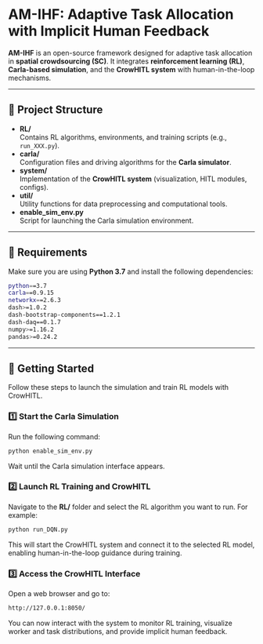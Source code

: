 # AM-IHF: Adaptive Task Allocation with Implicit Human Feedback

**AM-IHF** is an open-source framework designed for adaptive task allocation in **spatial crowdsourcing (SC)**. It integrates **reinforcement learning (RL)**, **Carla-based simulation**, and the **CrowHITL system** with human-in-the-loop mechanisms.

---

## 📂 Project Structure

- **RL/**  
  Contains RL algorithms, environments, and training scripts (e.g., `run_XXX.py`).
- **carla/**  
  Configuration files and driving algorithms for the **Carla simulator**.
- **system/**  
  Implementation of the **CrowHITL system** (visualization, HITL modules, configs).
- **util/**  
  Utility functions for data preprocessing and computational tools.
- **enable_sim_env.py**  
  Script for launching the Carla simulation environment.

---

## 🔧 Requirements

Make sure you are using **Python 3.7** and install the following dependencies:

```bash
python==3.7
carla==0.9.15
networkx==2.6.3
dash>=1.0.2
dash-bootstrap-components==1.2.1
dash-daq==0.1.7
numpy>=1.16.2
pandas>=0.24.2
```

---

## 🚀 Getting Started

Follow these steps to launch the simulation and train RL models with CrowHITL.

### 1️⃣ Start the Carla Simulation

Run the following command:

```bash
python enable_sim_env.py
```

Wait until the Carla simulation interface appears.

### 2️⃣ Launch RL Training and CrowHITL

Navigate to the **RL/** folder and select the RL algorithm you want to run. For example:

```bash
python run_DQN.py
```

This will start the CrowHITL system and connect it to the selected RL model, enabling human-in-the-loop guidance during training.

### 3️⃣ Access the CrowHITL Interface

Open a web browser and go to:

```bash
http://127.0.0.1:8050/
```

You can now interact with the system to monitor RL training, visualize worker and task distributions, and provide implicit human feedback.


